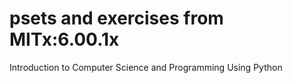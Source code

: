 # psets and exercises from MITx:6.00.1x
Introduction to Computer Science and Programming Using Python

